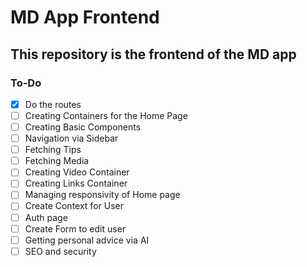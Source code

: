# MD App Frontend

## This repository is the frontend of the MD app

### To-Do

- [X] Do the routes
- [ ] Creating Containers for the Home Page
- [ ] Creating Basic Components
- [ ] Navigation via Sidebar
- [ ] Fetching Tips
- [ ] Fetching Media
- [ ] Creating Video Container
- [ ] Creating Links Container
- [ ] Managing responsivity of Home page
- [ ] Create Context for User
- [ ] Auth page
- [ ] Create Form to edit user
- [ ] Getting personal advice via AI
- [ ] SEO and security